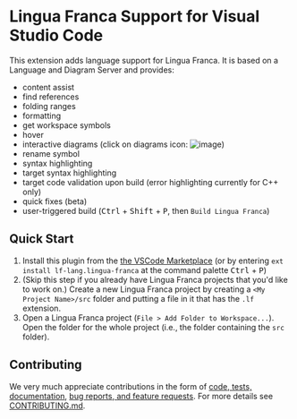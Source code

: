 # Lingua Franca Support for Visual Studio Code

This extension adds language support for Lingua Franca. It is based on a Language and Diagram Server and provides:
* content assist
* find references
* folding ranges
* formatting
* get workspace symbols
* hover
* interactive diagrams (click on diagrams icon: ![image](https://user-images.githubusercontent.com/33707478/130875545-ad78a9b7-a07b-4eb9-be59-f6c758cc816b.png))
* rename symbol
* syntax highlighting
* target syntax highlighting 
* target code validation upon build (error highlighting currently for C++ only)
* quick fixes (beta)
* user-triggered build (<kbd>Ctrl</kbd> + <kbd>Shift</kbd> + <kbd>P</kbd>, then `Build Lingua Franca`) 

## Quick Start
 1. Install this plugin from the [the VSCode Marketplace](https://marketplace.visualstudio.com/items?itemName=rust-lang.rust) (or by entering `ext install lf-lang.lingua-franca` at the command palette <kbd>Ctrl</kbd> + <kbd>P</kbd>)
 2. (Skip this step if you already have Lingua Franca projects that you'd like to work on.) Create a new Lingua Franca project by creating a `<My Project Name>/src` folder and putting a file in it that has the `.lf` extension.
 3. Open a Lingua Franca project (`File > Add Folder to Workspace...`). Open the folder for the whole project (i.e., the folder containing the `src` folder).

## Contributing
We very much appreciate contributions in the form of [code, tests, documentation](https://github.com/lf-lang/vscode-lingua-franca/issues), [bug reports, and feature requests](https://github.com/lf-lang/vscode-lingua-franca/issues). For more details see [CONTRIBUTING.md](https://github.com/lf-lang/vscode-lingua-franca/blob/main/CONTRIBUTING.md).

